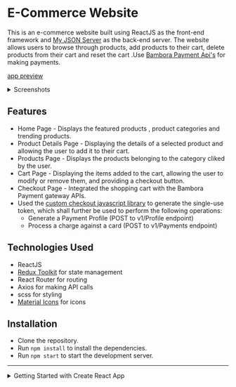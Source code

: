# E-Commerce Website
This is an e-commerce website built using ReactJS as the front-end framework and [My JSON Server](https://my-json-server.typicode.com/) as the back-end server. The website allows users to browse through products, add products to their cart, delete products from their cart and reset the cart .Use [Bambora Payment Api's](https://dev.na.bambora.com/docs/references/payment_APIs/) for making payments.

[app preview](https://github.com/rnegi0598/bambora-shopping-app/assets/45715802/0aa8793e-520d-434c-882d-8f6fe2a41933)


<details>
  # <summary>Screenshots</summary>
### Home Page
![Screenshot from 2023-03-14 15-31-01](https://user-images.githubusercontent.com/45715802/224968858-4eb9625b-6780-4d35-bcde-93f1d7cad6e3.png)
![Screenshot from 2023-03-14 15-31-13](https://user-images.githubusercontent.com/45715802/224968886-aa6ead64-9388-4955-ac10-4e31e23aa5a5.png)
![Screenshot from 2023-03-14 15-31-27](https://user-images.githubusercontent.com/45715802/224968920-bf4282ae-4d7f-4446-bfad-e4dc7df9dd83.png)
![Screenshot from 2023-03-14 15-31-37](https://user-images.githubusercontent.com/45715802/224968961-2bac85a8-e5ff-45d9-b9d6-d5dd012c1ead.png)
### Product Page
![Screenshot from 2023-03-14 15-32-56](https://user-images.githubusercontent.com/45715802/224968991-7c17d99f-a345-4b66-9834-ab9d6efeb9a2.png)
### Add To Cart
![Screenshot from 2023-03-14 15-33-31](https://user-images.githubusercontent.com/45715802/224969028-ed259e70-6ac5-47fd-b1bb-4069287b7270.png)
</details>



## Features
- Home Page - Displays the featured products , product categories and trending products.
- Product Details Page - Displaying the details of a selected product and allowing the user to add it to their cart.
- Products Page - Displays the products belonging to the category cliked by the user.
- Cart Page - Displaying the items added to the cart, allowing the user to modify or remove them, and providing a checkout button.
- Checkout Page - Integrated the shopping cart with the Bambora Payment gateway APIs.
- Used the [custom checkout javascript library](https://dev.na.bambora.com/docs/guides/custom_checkout) to generate the single-use token, which shall further be used to perform the following operations:  
    - Generate a Payment Profile (POST to v1/Profile endpoint)
    - Process a charge against a card (POST to v1/Payments endpoint)
## Technologies Used
- ReactJS
- [Redux Toolkit](https://redux-toolkit.js.org/) for state management
- React Router for routing
- Axios for making API calls
- scss for styling
- [Material Icons](https://mui.com/material-ui/material-icons/) for icons

## Installation
- Clone the repository.
- Run `npm install` to install the dependencies.
- Run `npm start` to start the development server.


---
<details>
    ## <summary>Getting Started with Create React App</summary>



This project was bootstrapped with [Create React App](https://github.com/facebook/create-react-app).

### Available Scripts

In the project directory, you can run:

### `npm start`

Runs the app in the development mode.\
Open [http://localhost:3000](http://localhost:3000) to view it in your browser.

The page will reload when you make changes.\
You may also see any lint errors in the console.

### `npm test`

Launches the test runner in the interactive watch mode.\
See the section about [running tests](https://facebook.github.io/create-react-app/docs/running-tests) for more information.

### `npm run build`

Builds the app for production to the `build` folder.\
It correctly bundles React in production mode and optimizes the build for the best performance.

The build is minified and the filenames include the hashes.\
Your app is ready to be deployed!

See the section about [deployment](https://facebook.github.io/create-react-app/docs/deployment) for more information.

### `npm run eject`

**Note: this is a one-way operation. Once you `eject`, you can't go back!**

If you aren't satisfied with the build tool and configuration choices, you can `eject` at any time. This command will remove the single build dependency from your project.

Instead, it will copy all the configuration files and the transitive dependencies (webpack, Babel, ESLint, etc) right into your project so you have full control over them. All of the commands except `eject` will still work, but they will point to the copied scripts so you can tweak them. At this point you're on your own.

You don't have to ever use `eject`. The curated feature set is suitable for small and middle deployments, and you shouldn't feel obligated to use this feature. However we understand that this tool wouldn't be useful if you couldn't customize it when you are ready for it.

## Learn More

You can learn more in the [Create React App documentation](https://facebook.github.io/create-react-app/docs/getting-started).

To learn React, check out the [React documentation](https://reactjs.org/).

### Code Splitting

This section has moved here: [https://facebook.github.io/create-react-app/docs/code-splitting](https://facebook.github.io/create-react-app/docs/code-splitting)

### Analyzing the Bundle Size

This section has moved here: [https://facebook.github.io/create-react-app/docs/analyzing-the-bundle-size](https://facebook.github.io/create-react-app/docs/analyzing-the-bundle-size)

### Making a Progressive Web App

This section has moved here: [https://facebook.github.io/create-react-app/docs/making-a-progressive-web-app](https://facebook.github.io/create-react-app/docs/making-a-progressive-web-app)

### Advanced Configuration

This section has moved here: [https://facebook.github.io/create-react-app/docs/advanced-configuration](https://facebook.github.io/create-react-app/docs/advanced-configuration)

### Deployment

This section has moved here: [https://facebook.github.io/create-react-app/docs/deployment](https://facebook.github.io/create-react-app/docs/deployment)

### `npm run build` fails to minify

This section has moved here: [https://facebook.github.io/create-react-app/docs/troubleshooting#npm-run-build-fails-to-minify](https://facebook.github.io/create-react-app/docs/troubleshooting#npm-run-build-fails-to-minify)
</details>
